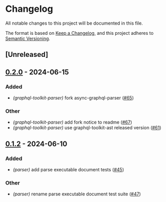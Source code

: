 # Changelog
All notable changes to this project will be documented in this file.

The format is based on [Keep a Changelog](https://keepachangelog.com/en/1.0.0/),
and this project adheres to [Semantic Versioning](https://semver.org/spec/v2.0.0.html).

## [Unreleased]

## [0.2.0](https://github.com/LNSD/graphql-toolkit/compare/graphql-toolkit-parser-v0.1.2...graphql-toolkit-parser-v0.203) - 2024-06-15

### Added
- *(graphql-toolkit-parser)* fork async-graphql-parser ([#65](https://github.com/LNSD/graphql-toolkit/pull/65))

### Other
- *(graphql-toolkit-parser)* add fork notice to readme ([#67](https://github.com/LNSD/graphql-toolkit/pull/67))
- *(graphql-toolkit-parser)* use graphql-toolkit-ast released version ([#61](https://github.com/LNSD/graphql-toolkit/pull/61))

## [0.1.2](https://github.com/LNSD/graphql-toolkit/compare/graphql-toolkit-parser-v0.1.1...graphql-toolkit-parser-v0.1.2) - 2024-06-10

### Added
- *(parser)* add parse executable document tests ([#45](https://github.com/LNSD/graphql-toolkit/pull/45))

### Other
- *(parser)* rename parse executable document test suite ([#47](https://github.com/LNSD/graphql-toolkit/pull/47))

